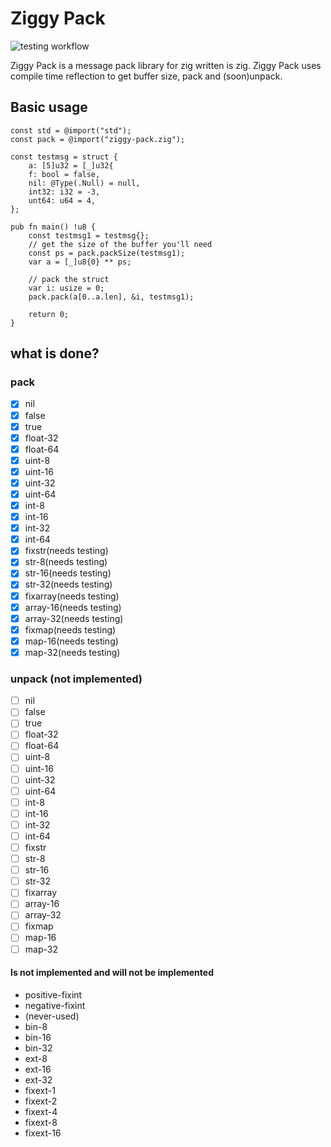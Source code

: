 # Ziggy Pack
![testing workflow](https://github.com/vikingfacer/ziggypack/actions/workflows/main.yml/badge.svg)

Ziggy Pack is a message pack library for zig written is zig.
Ziggy Pack uses compile time reflection to get buffer size, pack and (soon)unpack.

## Basic usage

```zig
const std = @import("std");
const pack = @import("ziggy-pack.zig");

const testmsg = struct {
    a: [5]u32 = [_]u32{
    f: bool = false,
    nil: @Type(.Null) = null,
    int32: i32 = -3,
    unt64: u64 = 4,
};

pub fn main() !u8 {
    const testmsg1 = testmsg{};
    // get the size of the buffer you'll need
    const ps = pack.packSize(testmsg1);
    var a = [_]u8{0} ** ps;

    // pack the struct
    var i: usize = 0;
    pack.pack(a[0..a.len], &i, testmsg1);

    return 0;
}
```
## what is done?

### pack
- [x] nil
- [x] false
- [x] true
- [x] float-32
- [x] float-64
- [x] uint-8
- [x] uint-16
- [x] uint-32
- [x] uint-64
- [x] int-8
- [x] int-16
- [x] int-32
- [x] int-64
- [x] fixstr(needs testing)
- [x] str-8(needs testing)
- [x] str-16(needs testing)
- [x] str-32(needs testing)
- [x] fixarray(needs testing)
- [x] array-16(needs testing)
- [x] array-32(needs testing)
- [x] fixmap(needs testing)
- [x] map-16(needs testing)
- [x] map-32(needs testing)

### unpack (not implemented)
- [ ] nil
- [ ] false
- [ ] true
- [ ] float-32
- [ ] float-64
- [ ] uint-8
- [ ] uint-16
- [ ] uint-32
- [ ] uint-64
- [ ] int-8
- [ ] int-16
- [ ] int-32
- [ ] int-64
- [ ] fixstr
- [ ] str-8
- [ ] str-16
- [ ] str-32
- [ ] fixarray
- [ ] array-16
- [ ] array-32
- [ ] fixmap
- [ ] map-16
- [ ] map-32

#### Is not implemented and will not be implemented
- positive-fixint
- negative-fixint
- (never-used)
- bin-8
- bin-16
- bin-32
- ext-8
- ext-16
- ext-32
- fixext-1
- fixext-2
- fixext-4
- fixext-8
- fixext-16

